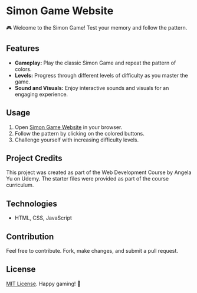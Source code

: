 # Simon Game Website

🎮 Welcome to the Simon Game! Test your memory and follow the pattern.

## Features

- **Gameplay:** Play the classic Simon Game and repeat the pattern of colors.
- **Levels:** Progress through different levels of difficulty as you master the game.
- **Sound and Visuals:** Enjoy interactive sounds and visuals for an engaging experience.

## Usage

1. Open [Simon Game Website](https://suman-maria-tom.github.io/Simon-Game/) in your browser.
2. Follow the pattern by clicking on the colored buttons.
3. Challenge yourself with increasing difficulty levels.

## Project Credits

This project was created as part of the Web Development Course by Angela Yu on Udemy. The starter files were provided as part of the course curriculum.

## Technologies

- HTML, CSS, JavaScript

## Contribution

Feel free to contribute. Fork, make changes, and submit a pull request.

## License

[MIT License](LICENSE). Happy gaming! 🎉
